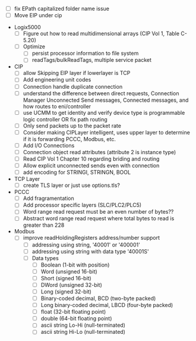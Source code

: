 
- [ ] fix EPath capitalized folder name issue
- [ ] Move EIP under cip
- Logix5000
  - [ ] Figure out how to read multidimensional arrays (CIP Vol 1, Table C-5.20)
  - [ ] Optimize
    - [ ] persist processor information to file system
    - [ ] readTags/bulkReadTags, multiple service packet
- CIP
  - [ ] allow Skipping EIP layer if lowerlayer is TCP
  - [ ] Add engineering unit codes
  - [ ] Connection handle duplicate connection
  - [ ] understand the difference between direct requests, Connection Manager Unconnected Send messages, Connected messages, and how routes to eni/controller
  - [ ] use UCMM to get identity and verify device type is programmable logic controller OR fix path routing
  - [ ] Only send packets up to the packet rate
  - [ ] Consider making CIPLayer intelligent, uses upper layer to determine if it is forwarding PCCC, Modbus, etc.
  - [ ] Add I/O Connections
  - [ ] Connection object read attributes (attribute 2 is instance type)
  - [ ] Read CIP Vol 1 Chapter 10 regarding briding and routing
  - [ ] Allow explicit unconnected sends even with connection
  - [ ] add encoding for STRINGI, STRINGN, BOOL
- TCP Layer
  - [ ] create TLS layer or just use options.tls?
- PCCC
  - [ ] Add fragramentation
  - [ ] Add processor specific layers (SLC/PLC2/PLC5)
  - [ ] Word range read request must be an even number of bytes??
  - [ ] Abstract word range read request where total bytes to read is greater than 228
- Modbus
  - [ ] improve readHoldingRegisters address/number support
    - [ ] addressing using string, '40001' or '400001'
    - [ ] addressing using string with data type '40001S'
    - [ ] Data types
      - [ ] Boolean (1-bit with position)
      - [ ] Word (unsigned 16-bit)
      - [ ] Short (signed 16-bit)
      - [ ] DWord (unsigned 32-bit)
      - [ ] Long (signed 32-bit)
      - [ ] Binary-coded decimal, BCD (two-byte packed)
      - [ ] Long binary-coded decimal, LBCD (four-byte packed)
      - [ ] float (32-bit floating point)
      - [ ] double (64-bit floating point)
      - [ ] ascii string Lo-Hi (null-terminated)
      - [ ] ascii string Hi-Lo (null-terminated)